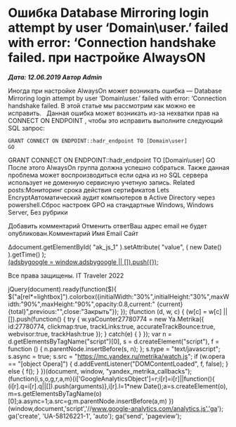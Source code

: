 # Ошибка Database Mirroring login attempt by user ‘Domain\user.’ failed with error: ‘Connection handshake failed. при настройке AlwaysON                	  
***Дата: 12.06.2019 Автор Admin***

Иногда при настройке AlwaysOn может возникать ошибка &#8212; Database Mirroring login attempt by user ‘Domain\user.’ failed with error: ‘Connection handshake failed. 
В этой статье мы рассмотрим как можно ее исправить.
&nbsp;
Данная ошибка может возникать из-за нехватки прав на CONNECT ON ENDPOINT , чтобы это исправить выполните следующий SQL запрос:
```
GRANT CONNECT ON ENDPOINT::hadr_endpoint TO [Domain\user]
GO
```
GRANT CONNECT ON ENDPOINT::hadr_endpoint TO [Domain\user]&nbsp;GO
После этого AlwaysOn группа должна успешно собраться.
Также данная проблема может воспроизводиться если одна из но SQL сервера использует не доменную сервисную учетную запись.
Related posts:Мониторинг срока действия сертификатов Lets EncryptАвтоматический аудит компьютеров в Active Directory через powershell.Сброс настроек GPO на стандартные
 Windows, Windows Server, Без рубрики 
   
                        
Добавить комментарий Отменить ответВаш адрес email не будет опубликован.Комментарий Имя 
Email 
Сайт 
 
&#916;document.getElementById( "ak_js_1" ).setAttribute( "value", ( new Date() ).getTime() );	
<ins class="adsbygoogle"
style="display:block"
data-ad-client="ca-pub-1890562251101921"
data-ad-slot="9117958896"
data-ad-format="auto">
(adsbygoogle = window.adsbygoogle || []).push({});
  
Все права защищены. IT Traveler 2022 
                            
jQuery(document).ready(function($){
$("a[rel*=lightbox]").colorbox({initialWidth:"30%",initialHeight:"30%",maxWidth:"90%",maxHeight:"90%",opacity:0.8,current:" {current}  {total}",previous:"",close:"Закрыть"});
});
(function (d, w, c) {
(w[c] = w[c] || []).push(function() {
try {
w.yaCounter27780774 = new Ya.Metrika({
id:27780774,
clickmap:true,
trackLinks:true,
accurateTrackBounce:true,
webvisor:true,
trackHash:true
});
} catch(e) { }
});
var n = d.getElementsByTagName("script")[0],
s = d.createElement("script"),
f = function () { n.parentNode.insertBefore(s, n); };
s.type = "text/javascript";
s.async = true;
s.src = "https://mc.yandex.ru/metrika/watch.js";
if (w.opera == "[object Opera]") {
d.addEventListener("DOMContentLoaded", f, false);
} else { f(); }
})(document, window, "yandex_metrika_callbacks");
(function(i,s,o,g,r,a,m){i['GoogleAnalyticsObject']=r;i[r]=i[r]||function(){
(i[r].q=i[r].q||[]).push(arguments)},i[r].l=1*new Date();a=s.createElement(o),
m=s.getElementsByTagName(o)[0];a.async=1;a.src=g;m.parentNode.insertBefore(a,m)
})(window,document,'script','//www.google-analytics.com/analytics.js','ga');
ga('create', 'UA-58126221-1', 'auto');
ga('send', 'pageview');
